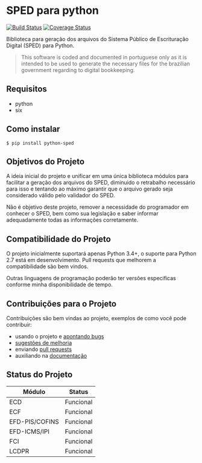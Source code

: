 # SPED para python

[![Build Status](https://travis-ci.org/Trust-Code/python-sped.svg?branch=11.0)](https://travis-ci.org/Trust-Code/python-sped)
[![Coverage Status](https://coveralls.io/repos/github/Trust-Code/python-sped/badge.svg?branch=11.0)](https://coveralls.io/github/Trust-Code/python-sped?branch=11.0)

Biblioteca para geração dos arquivos do Sistema Público de Escrituração Digital (SPED) para Python.

> This software is coded and documented in portuguese only as it is intended to be used to generate the necessary files for the brazilian government regarding to digital bookkeeping.

## Requisitos

  * python
  * six

## Como instalar

    $ pip install python-sped

## Objetivos do Projeto

A ideia inicial do projeto e unificar em uma única biblioteca módulos para facilitar a geração dos arquivos do SPED, diminuido o retrabalho necessário para isso e tentando ao máximo garantir que o arquivo gerado seja considerado válido pelo validador do SPED.

Não é objetivo deste projeto, remover a necessidade do programador em conhecer o SPED, bem como sua legislação e saber informar adequadamente todas as informações corretamente.

## Compatibilidade do Projeto

O projeto inicialmente suportará apenas Python 3.4+, o suporte para Python 2.7 está em desenvolvimento. Pull requests que melhorem a compatibilidade são bem vindos.

Outras linguagens de programação poderão ter versões especificas conforme minha disponibilidade de tempo.

## Contribuições para o Projeto

Contribuições são bem vindas ao projeto, exemplos de como você pode contribuir:
 * usando o projeto e [apontando bugs](https://github.com/sped-br/python-sped/issues)
 * [sugestões de melhoria](https://github.com/sped-br/python-sped/issues)
 * enviando [pull requests](https://github.com/sped-br/python-sped/pulls)
 * auxiliando na [documentação](https://github.com/sped-br/python-sped/wiki)

## Status do Projeto

| Módulo         |     Status    |
|----------------|:-------------:|
| ECD            |   Funcional   |
| ECF            |   Funcional   |
| EFD-PIS/COFINS |   Funcional   |
| EFD-ICMS/IPI   |   Funcional   |
| FCI            |   Funcional   |
| LCDPR          |   Funcional   |
